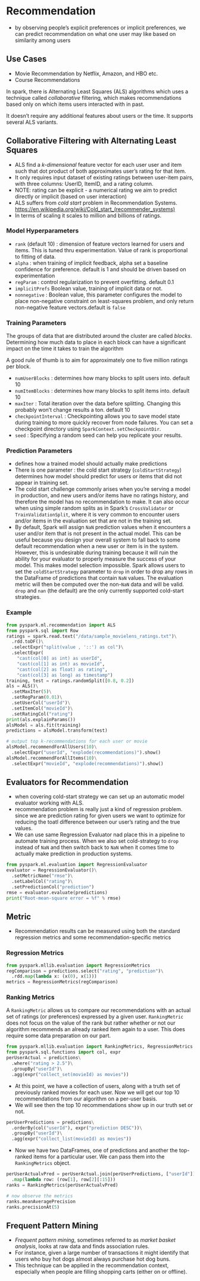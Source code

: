 # Recommendation

- by observing people’s explicit preferences or implicit preferences, we can predict recommendation on what one user may like based on similarity among users

## Use Cases

- Movie Recommendation by Netflix, Amazon, and HBO etc.
- Course Recommendations

In spark, there is Alternating Least Squares (ALS) algorithms which uses a technique called *collaborative* filtering, which makes recommendations based only on which items users interacted with in past.

It doesn’t require any additional features about users or the time. It supports several ALS variants.

## Collaborative Filtering with Alternating Least Squares

- ALS find a *k-dimensional* feature vector for each user user and item such that dot product of both approximates user’s rating for that item.
- It only requires input dataset of existing ratings between user-item pairs, with three columns: UserID, ItemID, and a rating column.
- NOTE: rating can be explicit - a numerical rating we aim to predict directly or implicit (based on user interaction)
- ALS suffers from *cold start* problem in Recommendation Systems. https://en.wikipedia.org/wiki/Cold_start_(recommender_systems)
- In terms of scaling it scales to million and billions of ratings.

### Model Hyperparameters

- `rank` (default 10) : dimension of feature vectors learned for users and items. This is tuned thru experimentation. Value of rank is proportional to fitting of data.
- `alpha` : when training of implicit feedback, alpha set a baseline confidence for preference. default is 1 and should be driven based on experimentation
- `regParam` : control regularization to prevent overfitting. default 0.1
- `implicitPrefs` Boolean value, training of implicit data or not.
- `nonnegative` : Boolean value, this parameter configures the model to place non-negative constraint on least-squares problem, and only return non-negative feature vectors.default is `false`

### Training Parameters

The groups of data that are distributed around the cluster are called *blocks*. Determining how much data to place in each block can have a significant impact on the time it takes to train the algorithm

A good rule of thumb is to aim for approximately one to five million ratings per block.

- `numUserBlocks` : determines how many blocks to split users into. default 10
- `numItemBlocks` : determines how many blocks to split items into. default 10
- `maxIter` : Total iteration over the data before splitting. Changing this probably won’t change results a ton. default 10
- `checkpointInterval` : Checkpointing allows you to save model state during training to more  quickly recover from node failures. You can set a checkpoint directory  using `SparkContext.setCheckpointDir`.
- `seed` : Specifying a random seed can help you replicate your results.

### Prediction Parameters

- defines how a trained model should actually make predictions
- There is one parameter : the cold start strategy (`coldStartStrategy`) determines how model should predict for users or items that did not appear in training set.
- The cold start challenge commonly arises when you’re serving a model in  production, and new users and/or items have no ratings history, and  therefore the model has no recommendation to make. It can also occur  when using simple random splits as in Spark’s `CrossValidator` or `TrainValidationSplit`, where it is very common to encounter users and/or items in the evaluation set that are not in the training set.
- By default, Spark will assign `NaN` prediction values when it encounters a user and/or item that is not present in the actual model.  This can be useful because you design your overall system to fall back  to some default recommendation when a new user or item is in the system. However, this is undesirable during training because it will ruin the  ability for your evaluator to properly measure the success of your  model. This makes model selection impossible. Spark allows users to set  the `coldStartStrategy` parameter to `drop` in order to drop any rows in the DataFrame of predictions that contain `NaN` values. The evaluation metric will then be computed over the non-`NaN` data and will be valid. `drop` and `nan` (the default) are the only currently supported cold-start strategies.

### Example

````python
from pyspark.ml.recommendation import ALS
from pyspark.sql import Row
ratings = spark.read.text("/data/sample_movielens_ratings.txt")\
  .rdd.toDF()\
  .selectExpr("split(value , '::') as col")\
  .selectExpr(
    "cast(col[0] as int) as userId",
    "cast(col[1] as int) as movieId",
    "cast(col[2] as float) as rating",
    "cast(col[3] as long) as timestamp")
training, test = ratings.randomSplit([0.8, 0.2])
als = ALS()\
  .setMaxIter(5)\
  .setRegParam(0.01)\
  .setUserCol("userId")\
  .setItemCol("movieId")\
  .setRatingCol("rating")
print(als.explainParams())
alsModel = als.fit(training)
predictions = alsModel.transform(test)

# output top k-recommendations for each user or movie
alsModel.recommendForAllUsers(10)\
  .selectExpr("userId", "explode(recommendations)").show()
alsModel.recommendForAllItems(10)\
  .selectExpr("movieId", "explode(recommendations)").show()
````

## Evaluators for Recommendation

- when covering cold-start strategy we can set up an automatic model evaluator working with ALS.
- recommendation problem is really just a kind of regression problem. since we are prediction rating for given users we want to optimize for reducing the toatl difference between our user’s rating and the true values.
- We can use same Regression Evaluator nad place this in a pipeline to automate training process. When we also set cold-strategy to `drop` instead of `NaN` and then switch back to `NaN` when it comes time to actually make prediction in production systems.

````python
from pyspark.ml.evaluation import RegressionEvaluator
evaluator = RegressionEvaluator()\
  .setMetricName("rmse")\
  .setLabelCol("rating")\
  .setPredictionCol("prediction")
rmse = evaluator.evaluate(predictions)
print("Root-mean-square error = %f" % rmse)
````

## Metric

- Recommendation results can be measured using both the standard regression metrics and some recommendation-specific metrics

### Regression Metrics

````python
from pyspark.mllib.evaluation import RegressionMetrics
regComparison = predictions.select("rating", "prediction")\
  .rdd.map(lambda x: (x(0), x(1)))
metrics = RegressionMetrics(regComparison)
````

### Ranking Metrics

A `RankingMetric` allows us to compare our recommendations with an actual set of ratings (or preferences) expressed by a given user. `RankingMetric` does not focus on the value of the rank but rather whether or not our  algorithm recommends an already ranked item again to a user. This does  require some data preparation on our part.

````python
from pyspark.mllib.evaluation import RankingMetrics, RegressionMetrics
from pyspark.sql.functions import col, expr
perUserActual = predictions\
  .where("rating > 2.5")\
  .groupBy("userId")\
  .agg(expr("collect_set(movieId) as movies"))
````

- At this point, we have a collection of users, along with a truth set of  previously ranked movies for each user. Now we will get our top 10  recommendations from our algorithm on a per-user basis.
- We will see then the top 10 recommendations show up in our truth set or not.

````python
perUserPredictions = predictions\
  .orderBy(col("userId"), expr("prediction DESC"))\
  .groupBy("userId")\
  .agg(expr("collect_list(movieId) as movies"))
````

- Now we have two DataFrames, one of predictions and another the  top-ranked items for a particular user. We can pass them into the `RankingMetrics` object.

````python
perUserActualvPred = perUserActual.join(perUserPredictions, ["userId"]).rdd\
  .map(lambda row: (row[1], row[2][:15]))
ranks = RankingMetrics(perUserActualvPred)

# now observe the metrics
ranks.meanAveragePrecision
ranks.precisionAt(5)
````

## Frequent Pattern Mining

- *Frequent pattern mining*, sometimes referred to as *market basket analysis*, looks at raw data and finds association rules.
- For instance, given a large number of transactions it might identify  that users who buy hot dogs almost always purchase hot dog buns. 
- This  technique can be applied in the recommendation context, especially when  people are filling shopping carts (either on or offline).